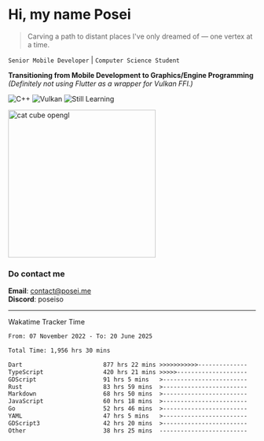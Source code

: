 # Hi, my name Posei

> Carving a path to distant places I've only dreamed of — one vertex at a time.

`Senior Mobile Developer` | `Computer Science Student`  

**Transitioning from Mobile Development to Graphics/Engine Programming**  
_(Definitely not using Flutter as a wrapper for Vulkan FFI.)_

![C++](https://img.shields.io/badge/C++-00599C?style=flat&logo=c%2B%2B&logoColor=white)
![Vulkan](https://img.shields.io/badge/Vulkan-AC162C?style=flat&logo=vulkan&logoColor=white)
![Still Learning](https://img.shields.io/badge/Still%20Learning-FFCC00?style=flat&logoColor=white)

  <img src="https://github.com/user-attachments/assets/54c92bc8-af3e-4bf1-b442-e889f1c01633" width="300" alt="cat cube opengl" />

### Do contact me

**Email**: [contact@posei.me](mailto:contact@posei.me)  
**Discord**: poseiso

---

Wakatime Tracker Time

<!--START_SECTION:waka-->

```txt
From: 07 November 2022 - To: 20 June 2025

Total Time: 1,956 hrs 30 mins

Dart                       877 hrs 22 mins >>>>>>>>>>>--------------   44.85 %
TypeScript                 420 hrs 21 mins >>>>>--------------------   21.49 %
GDScript                   91 hrs 5 mins   >------------------------   04.66 %
Rust                       83 hrs 59 mins  >------------------------   04.29 %
Markdown                   68 hrs 50 mins  >------------------------   03.52 %
JavaScript                 60 hrs 18 mins  >------------------------   03.08 %
Go                         52 hrs 46 mins  >------------------------   02.70 %
YAML                       47 hrs 5 mins   >------------------------   02.41 %
GDScript3                  42 hrs 20 mins  >------------------------   02.16 %
Other                      38 hrs 25 mins  -------------------------   01.96 %
```

<!--END_SECTION:waka-->
